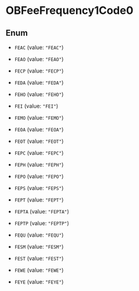 

# OBFeeFrequency1Code0

## Enum


* `FEAC` (value: `"FEAC"`)

* `FEAO` (value: `"FEAO"`)

* `FECP` (value: `"FECP"`)

* `FEDA` (value: `"FEDA"`)

* `FEHO` (value: `"FEHO"`)

* `FEI` (value: `"FEI"`)

* `FEMO` (value: `"FEMO"`)

* `FEOA` (value: `"FEOA"`)

* `FEOT` (value: `"FEOT"`)

* `FEPC` (value: `"FEPC"`)

* `FEPH` (value: `"FEPH"`)

* `FEPO` (value: `"FEPO"`)

* `FEPS` (value: `"FEPS"`)

* `FEPT` (value: `"FEPT"`)

* `FEPTA` (value: `"FEPTA"`)

* `FEPTP` (value: `"FEPTP"`)

* `FEQU` (value: `"FEQU"`)

* `FESM` (value: `"FESM"`)

* `FEST` (value: `"FEST"`)

* `FEWE` (value: `"FEWE"`)

* `FEYE` (value: `"FEYE"`)



